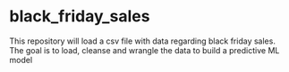 # black_friday_sales
This repository will load a csv file with data regarding black friday sales.
The goal is to load, cleanse and wrangle the data to build a predictive ML model
